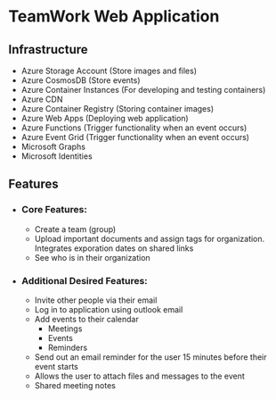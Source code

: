 # TeamWork Web Application

## Infrastructure
 - Azure Storage Account (Store images and files)
 - Azure CosmosDB (Store events)
 - Azure Container Instances (For developing and testing containers)
 - Azure CDN
 - Azure Container Registry (Storing container images)
 - Azure Web Apps (Deploying web application)
 - Azure Functions (Trigger functionality when an event occurs)
 - Azure Event Grid (Trigger functionality when an event occurs)
 - Microsoft Graphs 
 - Microsoft Identities

## Features
 - ### Core Features: 
    - Create a team (group)
    - Upload important documents and assign tags for organization. Integrates exporation dates on shared links
    - See who is in their organization

 - ### Additional Desired Features: 
    - Invite other people via their email
    - Log in to application using outlook email
    - Add events to their calendar 
        - Meetings
        - Events
        - Reminders
    - Send out an email reminder for the user 15 minutes before their event starts
    - Allows the user to attach files and messages to the event
    - Shared meeting notes



